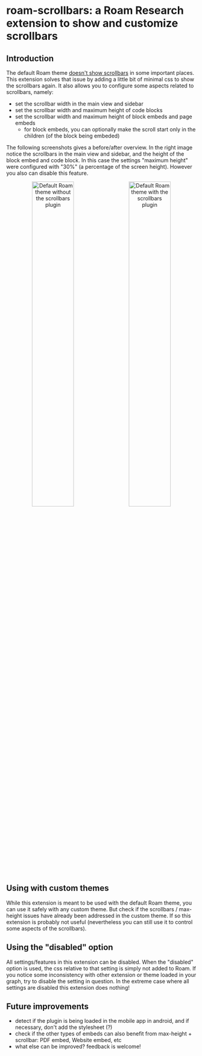 # roam-scrollbars: a Roam Research extension to show and customize scrollbars

## Introduction

The default Roam theme [doesn't show scrollbars](https://github.com/paulovieira/roam-scrollbars/issues/1) in some important places. This extension solves that issue by adding a little bit of minimal css to show the scrollbars again. It also allows you to configure some aspects related to scrollbars, namely:

- set the scrollbar width in the main view and sidebar
- set the scrollbar width and maximum height of code blocks
- set the scrollbar width and maximum height of block embeds and page embeds
	- for block embeds, you can optionally make the scroll start only in the children (of the block being embeded)

The following screenshots gives a before/after overview. In the right image notice the scrollbars in the main view and sidebar, and the height of the block embed and code block. In this case the settings "maximum height" were configured with "30%" (a percentage of the screen height). However you also can disable this feature.

<p align="center">
	<img 
		alt="Default Roam theme without the scrollbars plugin" 
		title="Default Roam theme without the scrollbars plugin" 
		src="https://user-images.githubusercontent.com/2184309/187561666-418598c2-adf3-4e92-a90b-a61ebb1944e8.jpg" 
		width="47%"
	>
	&nbsp; &nbsp; 
	<img 
		alt="Default Roam theme with the scrollbars plugin" 
		title="Default Roam theme with the scrollbars plugin" 
		src="https://user-images.githubusercontent.com/2184309/187560809-ee9fb2a7-1363-4aa7-86c9-97b3ab16bf40.jpg" 
		width="47%"
	>
</p>


## Using with custom themes

While this extension is meant to be used with the default Roam theme, you can use it safely with any custom theme. But check if the scrollbars / max-height issues have already been addressed in the custom theme. If so this extension is probably not useful (nevertheless you can still use it to control some aspects of the scrollbars).


## Using the "disabled" option

All settings/features in this extension can be disabled. When the "disabled" option is used, the css relative to that setting is simply not added to Roam. If you notice some inconsistency with other extension or theme loaded in your graph, try to disable the setting in question. In the extreme case where all settings are disabled this extension does nothing!


## Future improvements

- detect if the plugin is being loaded in the mobile app in android, and if necessary, don't add the stylesheet (?)
- check if the other types of embeds can also benefit from max-height + scrollbar: PDF embed, Website embed, etc
- what else can be improved? feedback is welcome!
